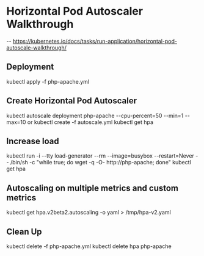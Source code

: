 

# Horizontal Pod Autoscaler Walkthrough
-- https://kubernetes.io/docs/tasks/run-application/horizontal-pod-autoscale-walkthrough/

## Deployment
kubectl apply -f php-apache.yml

## Create Horizontal Pod Autoscaler 
kubectl autoscale deployment php-apache --cpu-percent=50 --min=1 --max=10
or 
kubectl create -f autoscale.yml
kubectl get hpa

## Increase load 
kubectl run -i --tty load-generator --rm --image=busybox --restart=Never -- /bin/sh -c "while true; do wget -q -O- http://php-apache; done"
kubectl get hpa

## Autoscaling on multiple metrics and custom metrics
kubectl get hpa.v2beta2.autoscaling -o yaml > /tmp/hpa-v2.yaml

## Clean Up
kubectl delete -f php-apache.yml
kubectl delete hpa php-apache


